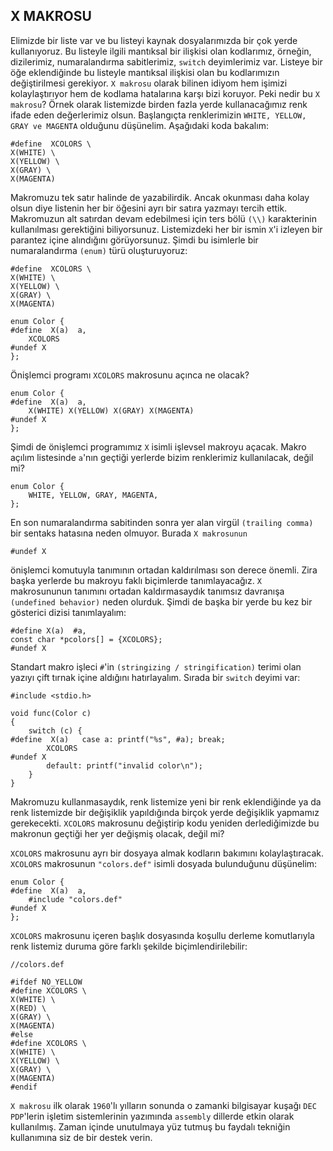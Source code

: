 ## X MAKROSU

Elimizde bir liste var ve bu listeyi kaynak dosyalarımızda bir çok yerde kullanıyoruz. Bu listeyle ilgili mantıksal bir ilişkisi olan kodlarımız, örneğin, dizilerimiz, numaralandırma sabitlerimiz, `switch` deyimlerimiz var. Listeye bir öğe eklendiğinde bu listeyle mantıksal ilişkisi olan bu kodlarımızın değiştirilmesi gerekiyor. `X makrosu` olarak bilinen idiyom hem işimizi kolaylaştırıyor hem de kodlama hatalarına karşı bizi koruyor. Peki nedir bu `X makrosu`?
Örnek olarak listemizde birden fazla yerde kullanacağımız renk ifade eden değerlerimiz olsun. Başlangıçta renklerimizin `WHITE, YELLOW, GRAY ve MAGENTA` olduğunu düşünelim. Aşağıdaki koda bakalım:

```
#define  XCOLORS \
X(WHITE) \
X(YELLOW) \
X(GRAY) \
X(MAGENTA)
```

Makromuzu tek satır halinde de yazabilirdik. Ancak okunması daha kolay olsun diye listenin her bir öğesini ayrı bir satıra yazmayı tercih ettik. Makromuzun alt satırdan devam edebilmesi için ters bölü `(\\)` karakterinin kullanılması gerektiğini biliyorsunuz. Listemizdeki her bir ismin `X`'i izleyen bir parantez içine alındığını görüyorsunuz. Şimdi bu isimlerle bir numaralandırma `(enum)` türü oluşturuyoruz:

```
#define  XCOLORS \
X(WHITE) \
X(YELLOW) \
X(GRAY) \
X(MAGENTA)

enum Color {
#define  X(a)  a,
	XCOLORS
#undef X
};
```

Önişlemci programı `XCOLORS` makrosunu açınca ne olacak?

```
enum Color {
#define  X(a)  a,
	X(WHITE) X(YELLOW) X(GRAY) X(MAGENTA)
#undef X
};
```

Şimdi de önişlemci programımız `X` isimli işlevsel makroyu açacak. Makro açılım listesinde `a`'nın geçtiği yerlerde bizim renklerimiz kullanılacak, değil mi?

```
enum Color {
	WHITE, YELLOW, GRAY, MAGENTA,
};
```
En son numaralandırma sabitinden sonra yer alan virgül `(trailing comma)` bir sentaks hatasına neden olmuyor. Burada `X makrosunun`

```
#undef X
```
önişlemci komutuyla tanımının ortadan kaldırılması son derece önemli. Zira başka yerlerde bu makroyu faklı biçimlerde tanımlayacağız. `X` makrosununun tanımını ortadan kaldırmasaydık tanımsız davranışa `(undefined behavior)` neden olurduk. Şimdi de başka bir yerde bu kez bir gösterici dizisi tanımlayalım:

```
#define X(a)  #a,
const char *pcolors[] = {XCOLORS};
#undef X
```

Standart makro işleci `#`'in `(stringizing / stringification)` terimi olan yazıyı çift tırnak içine aldığını hatırlayalım.
Sırada bir `switch` deyimi var:

```
#include <stdio.h>

void func(Color c)
{
	switch (c) {
#define  X(a)   case a: printf("%s", #a); break;
		XCOLORS
#undef X
		default: printf("invalid color\n");
	}
}
```

Makromuzu kullanmasaydık, renk listemize yeni bir renk eklendiğinde ya da renk listemizde bir değişiklik yapıldığında birçok yerde değişiklik yapmamız gerekecekti. `XCOLORS` makrosunu değiştirip kodu yeniden derlediğimizde bu makronun geçtiği her yer değişmiş olacak, değil mi?

`XCOLORS` makrosunu ayrı bir dosyaya almak kodların bakımını kolaylaştıracak. `XCOLORS` makrosunun `"colors.def"` isimli dosyada bulunduğunu düşünelim:

```
enum Color {
#define  X(a)  a,
	#include "colors.def"
#undef X
};
```

`XCOLORS` makrosunu içeren başlık dosyasında koşullu derleme komutlarıyla renk listemiz duruma göre farklı şekilde biçimlendirilebilir:

```
//colors.def

#ifdef NO_YELLOW
#define XCOLORS \
X(WHITE) \
X(RED) \
X(GRAY) \
X(MAGENTA)
#else
#define XCOLORS \
X(WHITE) \
X(YELLOW) \
X(GRAY) \
X(MAGENTA)
#endif
```

`X makrosu` ilk olarak `1960`'lı yılların sonunda o zamanki bilgisayar kuşağı `DEC PDP`'lerin işletim sistemlerinin yazımında `assembly` dillerde etkin olarak kullanılmış. Zaman içinde unutulmaya yüz tutmuş bu faydalı tekniğin kullanımına siz de bir destek verin.
